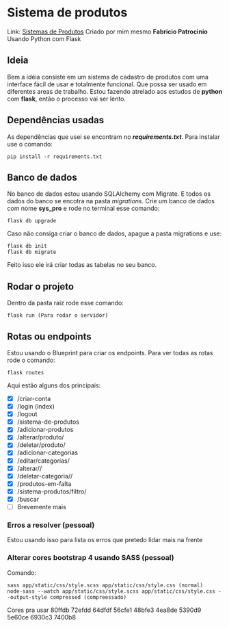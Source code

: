 # Sistema de produtos
Link: [Sistemas de Produtos](http://fabriciopatrocinio.pythonanywhere.com/)
Criado por mim mesmo **Fabricio Patrocinio**
Usando Python com Flask

## Ideia
Bem a idéia consiste em um sistema de cadastro de produtos com uma interface fácil de usar e totalmente funcional. Que possa ser usado em diferentes areas de trabalho. Estou fazendo atrelado aos estudos de **python** com **flask**, então o processo vai ser lento.

## Dependências usadas
As dependências que usei se encontram no **_requirements.txt_**.
Para instalar use o comando:
```
pip install -r requirements.txt
```

## Banco de dados
No banco de dados estou usando SQLAlchemy com Migrate. E todos os dados do banco se encotra na pasta _migrations_.
Crie um banco de dados com nome **sys_pro** e rode no terminal esse comando:
```
flask db upgrade
```
Caso não consiga criar o banco de dados, apague a pasta migrations e use:
```
flask db init
flask db migrate
```
Feito isso ele irá criar todas as tabelas no seu banco.

## Rodar o projeto
Dentro da pasta raiz rode esse comando:
```
flask run (Para rodar o servidor)
```

## Rotas ou endpoints
Estou usando o Blueprint para criar os endpoints.
Para ver todas as rotas rode o comando:
```
flask routes
```
Aqui estão alguns dos principais:
- [x] /criar-conta
- [x] /login (index)
- [x] /logout
- [x] /sistema-de-produtos
- [x] /adicionar-produtos
- [x] /alterar/produto/<id>
- [x] /deletar/produto/<id>
- [x] /adicionar-categorias
- [x] /editar/categorias/
- [x] /alterar/<categoria>/<id>
- [x] /deletar-categoria/<categoria>/<id>
- [x] /produtos-em-falta
- [x] /sistema-produtos/filtro/<filtro>
- [x] /buscar
- [ ] Brevemente mais

### Erros a resolver (pessoal)
Estou usando isso para lista os erros que pretedo lidar mais na frente

### Alterar cores bootstrap 4 usando SASS (pessoal)
Comando:
```
sass app/static/css/style.scss app/static/css/style.css (normal) 
node-sass --watch app/static/css/style.scss app/static/css/style.css --output-style compressed (compreessado) 
``` 
Cores pra usar
80ffdb
72efdd
64dfdf
56cfe1
48bfe3
4ea8de
5390d9
5e60ce
6930c3
7400b8
